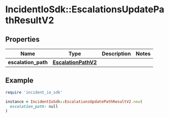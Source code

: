 # IncidentIoSdk::EscalationsUpdatePathResultV2

## Properties

| Name | Type | Description | Notes |
| ---- | ---- | ----------- | ----- |
| **escalation_path** | [**EscalationPathV2**](EscalationPathV2.md) |  |  |

## Example

```ruby
require 'incident_io_sdk'

instance = IncidentIoSdk::EscalationsUpdatePathResultV2.new(
  escalation_path: null
)
```

